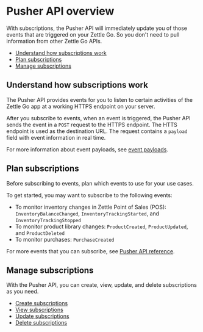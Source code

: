 Pusher API overview
=====================
With subscriptions, the Pusher API will immediately update you of those events that are triggered on your Zettle Go. So you don't need to pull information from other Zettle Go APIs.

* [Understand how subscriptions work](#understand-how-subscriptions-work)
* [Plan subscriptions](#plan-subscriptions)
* [Manage subscriptions](#manage-subscriptions)


## Understand how subscriptions work
The Pusher API provides events for you to listen to certain activities of the Zettle Go app at a working HTTPS endpoint on your server.

After you subscribe to events, when an event is triggered, the Pusher API sends the event in a `POST` request to the HTTPS endpoint. The HTTS endpoint is used as the destination URL. The request contains a `payload` field with event information in real time.

For more information about event payloads, see [event payloads](concept/event-payloads.md).

## Plan subscriptions
Before subscribing to events, plan which events to use for your use cases.

To get started, you may want to subscribe to the following events:

* To monitor inventory changes in Zettle Point of Sales (POS): `InventoryBalanceChanged`, `InventoryTrackingStarted`, and `InventoryTrackingStopped`
* To monitor product library changes: `ProductCreated`, `ProductUpdated`, and `ProductDeleted`
* To monitor purchases: `PurchaseCreated`
<!-- We can extend this section to be more focused on use cases later on. -->

For more events that you can subscribe, see [Pusher API reference](api-reference.md).

## Manage subscriptions
With the Pusher API, you can create, view, update, and delete subscriptions as you need.

* [Create subscriptions](user-guides/create-subscriptions.md)
* [View subscriptions](user-guides/view-subscriptions.md)
* [Update subscriptions](user-guides/update-subscriptions.md)
* [Delete subscriptions](user-guides/delete-subscriptions.md)
